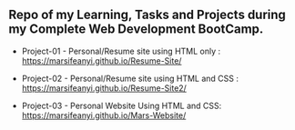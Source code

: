 ## Repo of my Learning, Tasks and Projects during my Complete Web Development BootCamp.

- Project-01 - Personal/Resume site using HTML only : https://marsifeanyi.github.io/Resume-Site/

* Project-02 - Personal/Resume site using HTML and CSS : https://marsifeanyi.github.io/Resume-Site2/

* Project-03 - Personal Website Using HTML and CSS: https://marsifeanyi.github.io/Mars-Website/
